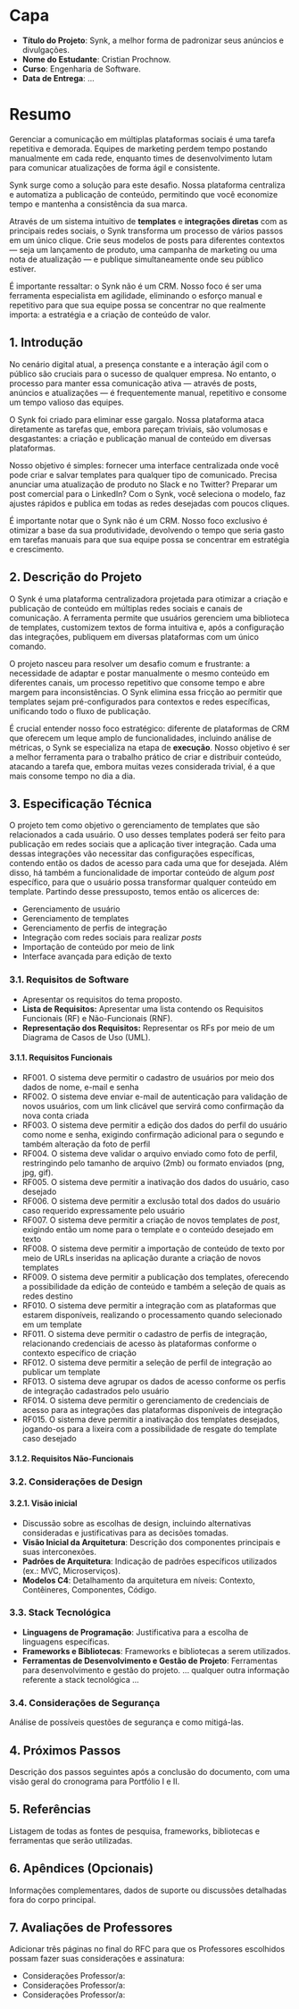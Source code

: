 # Capa

- **Título do Projeto**: Synk, a melhor forma de padronizar seus anúncios e divulgações.
- **Nome do Estudante**: Cristian Prochnow.
- **Curso**: Engenharia de Software.
- **Data de Entrega**: ...

# Resumo

Gerenciar a comunicação em múltiplas plataformas sociais é uma tarefa repetitiva e demorada. Equipes de marketing perdem tempo postando manualmente em cada rede, enquanto times de desenvolvimento lutam para comunicar atualizações de forma ágil e consistente.

Synk surge como a solução para este desafio. Nossa plataforma centraliza e automatiza a publicação de conteúdo, permitindo que você economize tempo e mantenha a consistência da sua marca.

Através de um sistema intuitivo de **templates** e **integrações diretas** com as principais redes sociais, o Synk transforma um processo de vários passos em um único clique. Crie seus modelos de posts para diferentes contextos — seja um lançamento de produto, uma campanha de marketing ou uma nota de atualização — e publique simultaneamente onde seu público estiver.

É importante ressaltar: o Synk não é um CRM. Nosso foco é ser uma ferramenta especialista em agilidade, eliminando o esforço manual e repetitivo para que sua equipe possa se concentrar no que realmente importa: a estratégia e a criação de conteúdo de valor.

## 1. Introdução

No cenário digital atual, a presença constante e a interação ágil com o público são cruciais para o sucesso de qualquer empresa. No entanto, o processo para manter essa comunicação ativa — através de posts, anúncios e atualizações — é frequentemente manual, repetitivo e consome um tempo valioso das equipes.

O Synk foi criado para eliminar esse gargalo. Nossa plataforma ataca diretamente as tarefas que, embora pareçam triviais, são volumosas e desgastantes: a criação e publicação manual de conteúdo em diversas plataformas.

Nosso objetivo é simples: fornecer uma interface centralizada onde você pode criar e salvar templates para qualquer tipo de comunicado. Precisa anunciar uma atualização de produto no Slack e no Twitter? Preparar um post comercial para o LinkedIn? Com o Synk, você seleciona o modelo, faz ajustes rápidos e publica em todas as redes desejadas com poucos cliques.

É importante notar que o Synk não é um CRM. Nosso foco exclusivo é otimizar a base da sua produtividade, devolvendo o tempo que seria gasto em tarefas manuais para que sua equipe possa se concentrar em estratégia e crescimento.

## 2. Descrição do Projeto

O Synk é uma plataforma centralizadora projetada para otimizar a criação e publicação de conteúdo em múltiplas redes sociais e canais de comunicação. A ferramenta permite que usuários gerenciem uma biblioteca de templates, customizem textos de forma intuitiva e, após a configuração das integrações, publiquem em diversas plataformas com um único comando.

O projeto nasceu para resolver um desafio comum e frustrante: a necessidade de adaptar e postar manualmente o mesmo conteúdo em diferentes canais, um processo repetitivo que consome tempo e abre margem para inconsistências. O Synk elimina essa fricção ao permitir que templates sejam pré-configurados para contextos e redes específicas, unificando todo o fluxo de publicação.

É crucial entender nosso foco estratégico: diferente de plataformas de CRM que oferecem um leque amplo de funcionalidades, incluindo análise de métricas, o Synk se especializa na etapa de **execução**. Nosso objetivo é ser a melhor ferramenta para o trabalho prático de criar e distribuir conteúdo, atacando a tarefa que, embora muitas vezes considerada trivial, é a que mais consome tempo no dia a dia.

## 3. Especificação Técnica

O projeto tem como objetivo o gerenciamento de templates que são relacionados a cada usuário. O uso desses templates poderá ser feito para publicação em redes sociais que a aplicação tiver integração. Cada uma dessas integrações vão necessitar das configurações específicas, contendo então os dados de acesso para cada uma que for desejada. Além disso, há também a funcionalidade de importar conteúdo de algum _post_ específico, para que o usuário possa transformar qualquer conteúdo em template. Partindo desse pressuposto, temos então os alicerces de:

* Gerenciamento de usuário
* Gerenciamento de templates
* Gerenciamento de perfis de integração
* Integração com redes sociais para realizar _posts_
* Importação de conteúdo por meio de link
* Interface avançada para edição de texto

### 3.1. Requisitos de Software
- Apresentar os requisitos do tema proposto.
- **Lista de Requisitos:** Apresentar uma lista contendo os Requisitos Funcionais (RF) e Não-Funcionais (RNF).
- **Representação dos Requisitos:** Representar os RFs por meio de um Diagrama de Casos de Uso (UML).

#### 3.1.1. Requisitos Funcionais

* RF001. O sistema deve permitir o cadastro de usuários por meio dos dados de nome, e-mail e senha
* RF002. O sistema deve enviar e-mail de autenticação para validação de novos usuários, com um link clicável que servirá como confirmação da nova conta criada
* RF003. O sistema deve permitir a edição dos dados do perfil do usuário como nome e senha, exigindo confirmação adicional para o segundo e também alteração da foto de perfil
* RF004. O sistema deve validar o arquivo enviado como foto de perfil, restringindo pelo tamanho de arquivo (2mb) ou formato enviados (png, jpg, gif).
* RF005. O sistema deve permitir a inativação dos dados do usuário, caso desejado
* RF006. O sistema deve permitir a exclusão total dos dados do usuário caso requerido expressamente pelo usuário
* RF007. O sistema deve permitir a criação de novos templates de _post_, exigindo então um nome para o template e o conteúdo desejado em texto
* RF008. O sistema deve permitir a importação de conteúdo de texto por meio de URLs inseridas na aplicação durante a criação de novos templates
* RF009. O sistema deve permitir a publicação dos templates, oferecendo a possibilidade da edição de conteúdo e também a seleção de quais as redes destino
* RF010. O sistema deve permitir a integração com as plataformas que estarem disponíveis, realizando o processamento quando selecionado em um template
* RF011. O sistema deve permitir o cadastro de perfis de integração, relacionando credenciais de acesso às plataformas conforme o contexto específico de criação
* RF012. O sistema deve permitir a seleção de perfil de integração ao publicar um template
* RF013. O sistema deve agrupar os dados de acesso conforme os perfis de integração cadastrados pelo usuário
* RF014. O sistema deve permitir o gerenciamento de credenciais de acesso para as integrações das plataformas disponíveis de integração
* RF015. O sistema deve permitir a inativação dos templates desejados, jogando-os para a lixeira com a possibilidade de resgate do template caso desejado

#### 3.1.2. Requisitos Não-Funcionais

### 3.2. Considerações de Design

#### 3.2.1. Visão inicial

- Discussão sobre as escolhas de design, incluindo alternativas consideradas e justificativas para as decisões tomadas.
- **Visão Inicial da Arquitetura**: Descrição dos componentes principais e suas interconexões.
- **Padrões de Arquitetura**: Indicação de padrões específicos utilizados (ex.: MVC, Microserviços).
- **Modelos C4**: Detalhamento da arquitetura em níveis: Contexto, Contêineres, Componentes, Código.

### 3.3. Stack Tecnológica

- **Linguagens de Programação**: Justificativa para a escolha de linguagens específicas.
- **Frameworks e Bibliotecas**: Frameworks e bibliotecas a serem utilizados.
- **Ferramentas de Desenvolvimento e Gestão de Projeto**: Ferramentas para desenvolvimento e gestão do projeto.
  ... qualquer outra informação referente a stack tecnológica ...

### 3.4. Considerações de Segurança

Análise de possíveis questões de segurança e como mitigá-las.

## 4. Próximos Passos

Descrição dos passos seguintes após a conclusão do documento, com uma visão geral do cronograma para Portfólio I e II.

## 5. Referências

Listagem de todas as fontes de pesquisa, frameworks, bibliotecas e ferramentas que serão utilizadas.

## 6. Apêndices (Opcionais)

Informações complementares, dados de suporte ou discussões detalhadas fora do corpo principal.
## 7. Avaliações de Professores

Adicionar três páginas no final do RFC para que os Professores escolhidos possam fazer suas considerações e assinatura:
- Considerações Professor/a:
- Considerações Professor/a:
- Considerações Professor/a:
